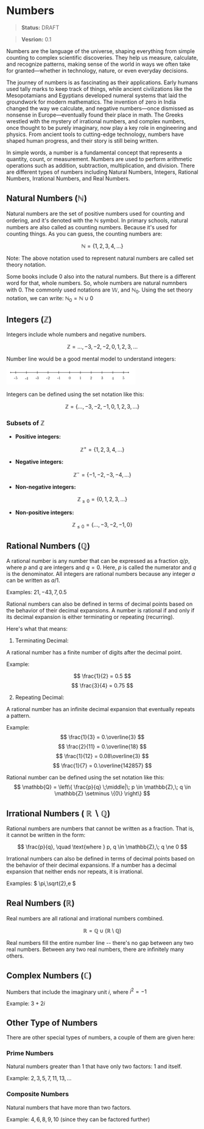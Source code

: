 # Numbers

> **Status:** DRAFT

> **Vesrion:** 0.1


Numbers are the language of the universe, shaping everything from simple
counting to complex scientific discoveries. They help us measure, calculate, and
recognize patterns, making sense of the world in ways we often take for
granted—whether in technology, nature, or even everyday decisions.

The journey of numbers is as fascinating as their applications. Early humans
used tally marks to keep track of things, while ancient civilizations like the
Mesopotamians and Egyptians developed numeral systems that laid the groundwork
for modern mathematics. The invention of zero in India changed the way we
calculate, and negative numbers—once dismissed as nonsense in Europe—eventually
found their place in math. The Greeks wrestled with the mystery of irrational
numbers, and complex numbers, once thought to be purely imaginary, now play a
key role in engineering and physics. From ancient tools to cutting-edge
technology, numbers have shaped human progress, and their story is still being
written.

In simple words, a number is a fundamental concept that represents a quantity,
count, or measurement. Numbers are used to perform arithmetic operations such as
addition, subtraction, multiplication, and division. There are different types of numbers including Natural Numbers, Integers, Rational Numbers, Irrational Numbers, and Real Numbers.

## Natural Numbers ($` \mathbb{N} `$)

Natural numbers are the set of positive numbers used for counting and ordering,
and it's denoted with the $` \mathbb{N} `$ symbol. In primary schools, natural
numbers are also called as counting numbers. Because it's used for counting
things. As you can guess, the counting numbers are:

$$ \mathbb{N} = \{ 1,2,3,4,\ldots \} $$

Note: The above notation used to represent natural numbers are called set theory
notation.

Some books include $` 0 `$ also into the natural numbers. But there is a
different word for that, whole numbers. So, whole numbers are natural numnbers
with $` 0 `$. The commonly used notations are $` \mathbb{W} `$, and $`
\mathbb{N}_0 `$. Using the set theory notation, we can write: $` \mathbb{N}_0 =
\mathbb{N} \cup {0} `$

## Integers ($` \mathbb{Z} `$)

Integers include whole numbers and negative numbers.


$$ \mathbb{Z} = \ldots,−3,−2,−2,0,1,2,3,\ldots $$

Number line would be a good mental model to understand integers:

![Number line](./numbers/number-line.png)

Integers can be defined using the set notation like this:

$$
\mathbb{Z} = \{ \ldots, -3, -2, -1, 0, 1, 2, 3, \ldots \}
$$


### Subsets of $` \mathbb{Z} `$

- **Positive integers:**

$$
  \mathbb{Z}^+ = \{ 1, 2, 3, 4, \ldots \}
$$

- **Negative integers:**

$$
\mathbb{Z}^- = \{ -1, -2, -3, -4, \ldots \}
$$

- **Non-negative integers:**

$$
\mathbb{Z}_{\ge 0} = \{ 0, 1, 2, 3, \ldots \}
$$

- **Non-positive integers:**

$$
\mathbb{Z}_{\le 0} = \{ \ldots, -3, -2, -1, 0 \}
$$

## Rational Numbers ($` \mathbb{Q} `$)

A rational number is any number that can be expressed as a fraction $` q/p `$​,
where $` p `$ and $` q `$ are integers and $` q=0 `$. Here, $` p `$ is called
the numerator and $` q `$ is the denominator. All integers are rational numbers
because any integer $` a `$ can be written as $` a/1 `$.


Examples: $` 21​,−43​,7,0.5 `$

Rational numbers can also be defined in terms of decimal points based on the
behavior of their decimal expansions. A number is rational if and only if its
decimal expansion is either terminating or repeating (recurring).

Here's what that means:

1. Terminating Decimal:

A rational number has a finite number of digits after the decimal point.

Example:

$$
\frac{1}{2} = 0.5
$$
$$
\frac{3}{4} = 0.75
$$

2. Repeating Decimal:

A rational number has an infinite decimal expansion that eventually repeats a pattern.

Example:
$$
\frac{1}{3} = 0.\overline{3}
$$
$$
\frac{2}{11} = 0.\overline{18}
$$
$$
\frac{1}{12} = 0.08\overline{3}
$$
$$
\frac{1}{7} = 0.\overline{142857}
$$

Rational number can be defined using the set notation like this:
$$
\mathbb{Q} = \left\{ \frac{p}{q} \;\middle|\; p \in \mathbb{Z},\; q \in \mathbb{Z} \setminus \{0\} \right\}
$$

## Irrational Numbers ( $` \mathbb{R}\backslash\mathbb{Q} `$)

Rational numbers are numbers that cannot be written as a fraction. That is, it cannot be written in the form:

$$
\frac{p}{q}, \quad \text{where } p, q \in \mathbb{Z},\; q \ne 0
$$

Irrational numbers can also be defined in terms of decimal points based on the
behavior of their decimal expansions. If a number has a decimal expansion that
neither ends nor repeats, it is irrational.

Examples: $` \pi,\sqrt{2},e `$

## Real Numbers ($` \mathbb{R} `$)

Real numbers are all rational and irrational numbers combined.

$$
\mathbb{R} = \mathbb{Q} \cup (\mathbb{R} \setminus \mathbb{Q})
$$

Real numbers fill the entire number line -- there's no gap between any two real
numbers. Between any two real numbers, there are infinitely many others.

## Complex Numbers ($` \mathbb{C} `$)

Numbers that include the imaginary unit $` i `$, where $` i^2 = −1 `$

Example: $` 3+2i `$

## Other Type of Numbers

There are other special types of numbers, a couple of them are given here:

### Prime Numbers

Natural numbers greater than 1 that have only two factors: $` 1 `$ and itself.

Example: $` 2,3,5,7,11,13,\ldots `$

### Composite Numbers

Natural numbers that have more than two factors.

Example: $` 4,6,8,9,10 `$ (since they can be factored further)
